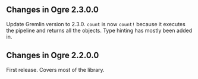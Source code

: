 ## Changes in Ogre 2.3.0.0 

Update Gremlin version to 2.3.0. `count` is now `count!` because it
executes the pipeline and returns all the objects. Type hinting has mostly
been added in.

## Changes in Ogre 2.2.0.0 

First release. Covers most of the library. 
